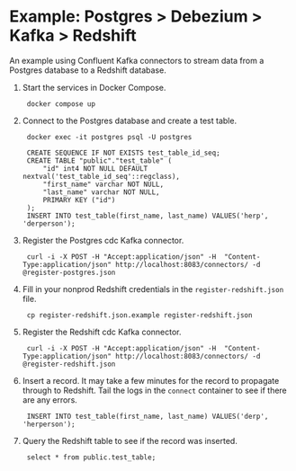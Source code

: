 # Example: Postgres > Debezium > Kafka > Redshift

An example using Confluent Kafka connectors to stream data from a Postgres database to a Redshift database.

1. Start the services in Docker Compose.

        docker compose up

1. Connect to the Postgres database and create a test table.

        docker exec -it postgres psql -U postgres

        CREATE SEQUENCE IF NOT EXISTS test_table_id_seq;
        CREATE TABLE "public"."test_table" (
            "id" int4 NOT NULL DEFAULT nextval('test_table_id_seq'::regclass),
            "first_name" varchar NOT NULL,
            "last_name" varchar NOT NULL,
            PRIMARY KEY ("id")
        );
        INSERT INTO test_table(first_name, last_name) VALUES('herp', 'derperson');

1. Register the Postgres cdc Kafka connector.

        curl -i -X POST -H "Accept:application/json" -H  "Content-Type:application/json" http://localhost:8083/connectors/ -d @register-postgres.json

1. Fill in your nonprod Redshift credentials in the `register-redshift.json` file.

        cp register-redshift.json.example register-redshift.json

1. Register the Redshift cdc Kafka connector.

        curl -i -X POST -H "Accept:application/json" -H  "Content-Type:application/json" http://localhost:8083/connectors/ -d @register-redshift.json

1. Insert a record. It may take a few minutes for the record to propagate through to Redshift. Tail the logs in the `connect` container to see if there are any errors.

        INSERT INTO test_table(first_name, last_name) VALUES('derp', 'herperson');

1. Query the Redshift table to see if the record was inserted.

        select * from public.test_table;
